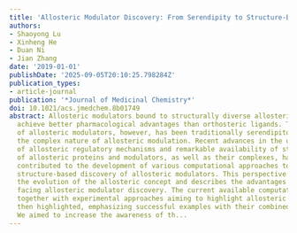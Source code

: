 ```yaml
---
title: 'Allosteric Modulator Discovery: From Serendipity to Structure-Based Design'
authors:
- Shaoyong Lu
- Xinheng He
- Duan Ni
- Jian Zhang
date: '2019-01-01'
publishDate: '2025-09-05T20:10:25.798284Z'
publication_types:
- article-journal
publication: '*Journal of Medicinal Chemistry*'
doi: 10.1021/acs.jmedchem.8b01749
abstract: Allosteric modulators bound to structurally diverse allosteric sites can
  achieve better pharmacological advantages than orthosteric ligands. The discovery
  of allosteric modulators, however, has been traditionally serendipitous, owing to
  the complex nature of allosteric modulation. Recent advances in the understanding
  of allosteric regulatory mechanisms and remarkable availability of structural data
  of allosteric proteins and modulators, as well as their complexes, have greatly
  contributed to the development of various computational approaches to guide the
  structure-based discovery of allosteric modulators. This perspective first outlines
  the evolution of the allosteric concept and describes the advantages and hurdles
  facing allosteric modulator discovery. The current available computational approaches,
  together with experimental approaches aiming to highlight allosteric studies, are
  then highlighted, emphasizing successful examples with their combined applications.
  We aimed to increase the awareness of th...
---
```

